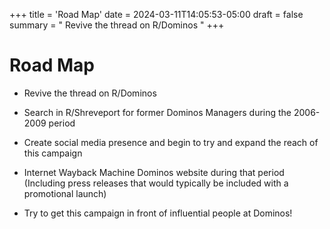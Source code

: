 +++
title = 'Road Map'
date = 2024-03-11T14:05:53-05:00
draft = false
summary = " Revive the thread on R/Dominos "
+++

# Road Map

* Revive the thread on R/Dominos 

* Search in R/Shreveport for former Dominos Managers during the 2006-2009 period

* Create social media presence and begin to try and expand the reach of this campaign

* Internet Wayback Machine Dominos website during that period (Including press releases that would typically be included with a promotional launch)

* Try to get this campaign in front of influential people at Dominos!
